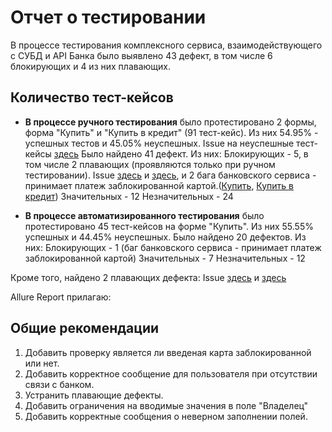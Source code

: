 # Отчет о тестировании

В процессе тестирования комплексного сервиса, взаимодействующего с СУБД и API Банка было выявлено 43 дефект, в том числе 6 блокирующих и 4 из них плавающих.

## Количество тест-кейсов

* **В процессе ручного тестирования** было протестировано 2 формы, форма "Купить" и "Купить в кредит" (91 тест-кейс).
  Из них 54.95% - успешных тестов и 45.05% неуспешных.
  Issue на неуспешные тест-кейсы [здесь](https://github.com/KseniyaChepelevich/course_project/issues)
  Было найдено 41 дефект. Из них:
  Блокирующих - 5, в том числе 2 плавающих (проявляются только при ручном тестировании). Issue [здесь](https://github.com/KseniyaChepelevich/course_project/issues/30) и [здесь](https://github.com/KseniyaChepelevich/course_project/issues/15), и 2 бага банковского сервиса - принимает платеж заблокированной картой.([Купить](https://github.com/KseniyaChepelevich/course_project/issues/1), [Купить в кредит](https://github.com/KseniyaChepelevich/course_project/issues/17))
  Значительных - 12
  Незначительных - 24

* **В процессе автоматизированного тестирования** было протестировано 45 тест-кейсов на форме "Купить".
  Из них 55.55% успешных и 44.45% неуспешных.
  Было найдено 20 дефектов. Из них:
  Блокирующих - 1 (баг банковского сервиса - принимает платеж заблокированной картой)
  Значительных - 7
  Незначительных - 12

Кроме того, найдено 2 плавающих дефекта: Issue [здесь](https://github.com/KseniyaChepelevich/course_project/issues/43) и [здесь](https://github.com/KseniyaChepelevich/course_project/issues/44)

Allure Report прилагаю:



## Общие рекомендации
1. Добавить проверку является ли введеная карта заблокированной или нет.
1. Добавить корректное сообщение для пользователя при отсутствии связи с банком.
1. Устранить плавающие дефекты.
1. Добавить ограничения на вводимые значения в поле "Владелец"
1. Добавить корректные сообщения о неверном заполнении полей.

